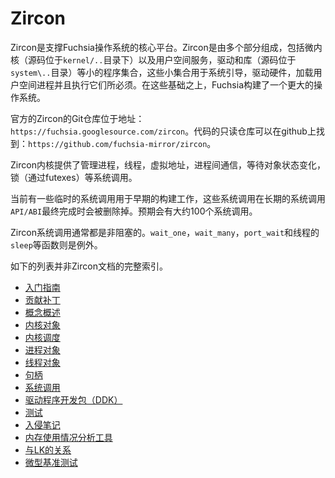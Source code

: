 <!--
# Zircon

Zircon is the core platform that powers the Fuchsia OS.  Zircon is
composed of a microkernel (source in kernel/...) as well as a small
set of userspace services, drivers, and libraries (source in system/...)
necessary for the system to boot, talk to hardware, load userspace
processes and run them, etc.  Fuchsia builds a much larger OS on top
of this foundation.
-->

# Zircon

Zircon是支撑Fuchsia操作系统的核心平台。Zircon是由多个部分组成，包括微内核（源码位于`kernel/..`目录下）以及用户空间服务，驱动和库（源码位于`system\..`目录）等小的程序集合，这些小集合用于系统引导，驱动硬件，加载用户空间进程并且执行它们所必须。在这些基础之上，Fuchsia构建了一个更大的操作系统。

<!--
The canonical Zircon Git repository is located
at: https://fuchsia.googlesource.com/zircon

A read-only mirror of the code is present
at: https://github.com/fuchsia-mirror/zircon

The Zircon Kernel provides syscalls to manage processes, threads,
virtual memory, inter-process communication, waiting on object state
changes, and locking (via futexes).

Currently there are some temporary syscalls that have been used for early
bringup work, which will be going away in the future as the long term
syscall API/ABI surface is finalized.  The expectation is that there will
be about 100 syscalls.
-->

官方的Zircon的Git仓库位于地址：`https://fuchsia.googlesource.com/zircon`。代码的只读仓库可以在github上找到：`https://github.com/fuchsia-mirror/zircon`。

Zircon内核提供了管理进程，线程，虚拟地址，进程间通信，等待对象状态变化，锁（通过futexes）等系统调用。

当前有一些临时的系统调用用于早期的构建工作，这些系统调用在长期的系统调用`API/ABI`最终完成时会被删除掉。预期会有大约100个系统调用。

<!--
Zircon syscalls are generally non-blocking.  The wait_one, wait_many
port_wait and thread sleep being the notable exceptions.

This page is a non-comprehensive index of the zircon documentation.

+ [Getting Started](docs/getting_started.md)
+ [Contributing Patches](docs/contributing.md)

+ [Concepts Overview](docs/concepts.md)
+ [Kernel Objects](docs/objects.md)
+ [Kernel Scheduling](docs/kernel_scheduling.md)
+ [Process Objects](docs/objects/process.md)
+ [Thread Objects](docs/objects/thread.md)
+ [Handles](docs/handles.md)
+ [System Calls](docs/syscalls.md)

+ [Driver Development Kit](docs/ddk/overview.md)

+ [Testing](docs/testing.md)
+ [Hacking notes](docs/hacking.md)
+ [Memory usage analysis tools](docs/memory.md)
+ [Relationship with LK](docs/zx_and_lk.md)
+ [Micro-benchmarks](docs/benchmarks/microbenchmarks.md)
-->

Zircon系统调用通常都是非阻塞的。`wait_one`，`wait_many`，`port_wait`和线程的`sleep`等函数则是例外。

如下的列表并非Zircon文档的完整索引。

+ [入门指南](docs/getting_started.md)
+ [贡献补丁](docs/contributing.md)
+ [概念概述](docs/concepts.md)
+ [内核对象](docs/objects.md)
+ [内核调度](docs/kernel_scheduling.md)
+ [进程对象](docs/objects/process.md)
+ [线程对象](docs/objects/thread.md)
+ [句柄](docs/handles.md)
+ [系统调用](docs/syscalls.md)
+ [驱动程序开发包（DDK）](docs/ddk/overview.md)
+ [测试](docs/testing.md)
+ [入侵笔记](docs/hacking.md)
+ [内存使用情况分析工具](docs/memory.md)
+ [与LK的关系](docs/zx_and_lk.md)
+ [微型基准测试](docs/benchmarks/microbenchmarks.md)